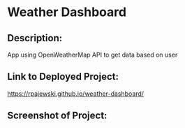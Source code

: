 # Weather Dashboard

## Description:
App using OpenWeatherMap API to get data based on user

## Link to Deployed Project:
https://rpajewski.github.io/weather-dashboard/

## Screenshot of Project:
